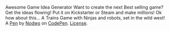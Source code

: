Awesome Game Idea Generator Want to create the next Best selling game? Get the ideas flowing! Put it on Kickstarter or Steam and make millions! Ok how about this... A Trains Game with Ninjas and robots, set in the wild west! A [Pen](https://codepen.io/nodws/pen/qkyvz) by [Nodws](https://codepen.io/nodws) on [CodePen](https://codepen.io/). [License](https://codepen.io/license/pen/qkyvz).
